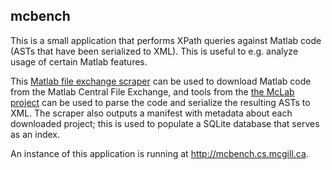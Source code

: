 mcbench
-------

This is a small application that performs XPath queries against Matlab
code (ASTs that have been serialized to XML). This is useful to e.g.
analyze usage of certain Matlab features.

This [Matlab file exchange scraper][scraper] can be used to download Matlab
code from the Matlab Central File Exchange, and tools from the
[the McLab project][mclab] can be used to parse the code and serialize
the resulting ASTs to XML. The scraper also outputs a manifest with metadata
about each downloaded project; this is used to populate a SQLite database
that serves as an index.

An instance of this application is running at http://mcbench.cs.mcgill.ca.

[scraper]: https://github.com/isbadawi/matlab-file-exchange-scraper
[mclab]: https://github.com/Sable/mclab
